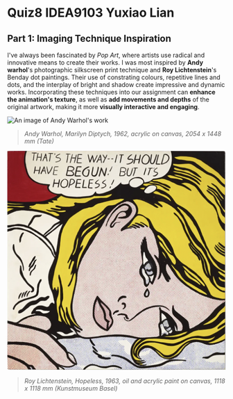 # Quiz8 IDEA9103 Yuxiao Lian

## Part 1: Imaging Technique Inspiration

I've always been fascinated by *Pop Art*, where artists use radical and innovative means to create their works. I was most inspired by **Andy warhol**'s photographic silkscreen print technique and **Roy Lichtenstein**'s Benday dot paintings. Their use of constrating colours, repetitive lines and dots, and the interplay of bright and shadow create impressive and dynamic works. Incorporating these techniques into our assignment can **enhance the animation's texture**, as well as **add movements and depths** of the original artwork, making it more **visually interactive and engaging**.

![An image of Andy Warhol's work](https://smarthistory.org/nitropack_static/MscySDTrZSCOsxwkzHKPDYCZNhgLehrI/assets/images/optimized/rev-76a672d/smarthistory.org/wp-content/uploads/2022/02/MarilynDip-1536x1086.jpg)
> _Andy Warhol, Marilyn Diptych, 1962, acrylic on canvas, 2054 x 1448 mm (Tate)_

![An image of Roy Lichtenstein's work](Images/Christie's_Hopeless_Roy_Lichtenstein_1963.png)
> _Roy Lichtenstein, Hopeless, 1963, oil and acrylic paint on canvas, 1118 x 1118 mm (Kunstmuseum Basel)_